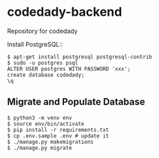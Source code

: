 # codedady-backend

Repository for codedady



Install PostgreSQL::

	$ apt-get install postgresql postgresql-contrib
	$ sudo -u postgres psql
	ALTER USER postgres WITH PASSWORD 'xxx';
	create database codedady;
	\q

## Migrate and Populate Database

    $ python3 -m venv env
    $ source env/bin/activate
    $ pip install -r requirements.txt
    $ cp .env.sample .env # update it
    $ ./manage.py makemigrations
    $ ./manage.py migrate
	